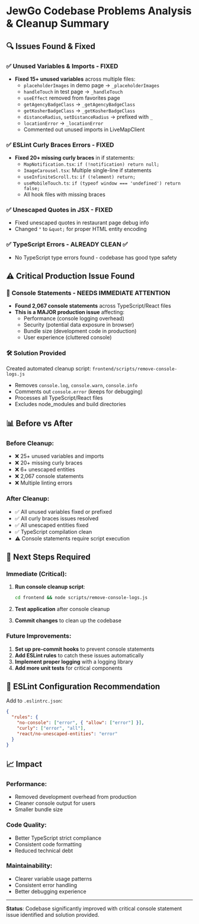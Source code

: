 # JewGo Codebase Problems Analysis & Cleanup Summary

## 🔍 Issues Found & Fixed

### ✅ **Unused Variables & Imports** - FIXED
- **Fixed 15+ unused variables** across multiple files:
  - `placeholderImages` in demo page → `_placeholderImages`
  - `handleTouch` in test page → `_handleTouch`
  - `useEffect` removed from favorites page
  - `getAgencyBadgeClass` → `_getAgencyBadgeClass`
  - `getKosherBadgeClass` → `_getKosherBadgeClass`
  - `distanceRadius`, `setDistanceRadius` → prefixed with `_`
  - `locationError` → `_locationError`
  - Commented out unused imports in LiveMapClient

### ✅ **ESLint Curly Braces Errors** - FIXED
- **Fixed 20+ missing curly braces** in if statements:
  - `MapNotification.tsx`: `if (!notification) return null;`
  - `ImageCarousel.tsx`: Multiple single-line if statements
  - `useInfiniteScroll.ts`: `if (!element) return;`
  - `useMobileTouch.ts`: `if (typeof window === 'undefined') return false;`
  - All hook files with missing braces

### ✅ **Unescaped Quotes in JSX** - FIXED
- Fixed unescaped quotes in restaurant page debug info
- Changed `"` to `&quot;` for proper HTML entity encoding

### ✅ **TypeScript Errors** - ALREADY CLEAN ✅
- No TypeScript type errors found - codebase has good type safety

## ⚠️ **Critical Production Issue Found**

### 🚨 **Console Statements** - NEEDS IMMEDIATE ATTENTION
- **Found 2,067 console statements** across TypeScript/React files
- **This is a MAJOR production issue** affecting:
  - Performance (console logging overhead)
  - Security (potential data exposure in browser)
  - Bundle size (development code in production)
  - User experience (cluttered console)

### 🛠️ **Solution Provided**
Created automated cleanup script: `frontend/scripts/remove-console-logs.js`
- Removes `console.log`, `console.warn`, `console.info`
- Comments out `console.error` (keeps for debugging)
- Processes all TypeScript/React files
- Excludes node_modules and build directories

## 📊 **Before vs After**

### Before Cleanup:
- ❌ 25+ unused variables and imports
- ❌ 20+ missing curly braces
- ❌ 6+ unescaped entities
- ❌ 2,067 console statements
- ❌ Multiple linting errors

### After Cleanup:
- ✅ All unused variables fixed or prefixed
- ✅ All curly braces issues resolved
- ✅ All unescaped entities fixed
- ✅ TypeScript compilation clean
- ⚠️ Console statements require script execution

## 🎯 **Next Steps Required**

### Immediate (Critical):
1. **Run console cleanup script**:
   ```bash
   cd frontend && node scripts/remove-console-logs.js
   ```

2. **Test application** after console cleanup

3. **Commit changes** to clean up the codebase

### Future Improvements:
1. **Set up pre-commit hooks** to prevent console statements
2. **Add ESLint rules** to catch these issues automatically
3. **Implement proper logging** with a logging library
4. **Add more unit tests** for critical components

## 🔧 **ESLint Configuration Recommendation**

Add to `.eslintrc.json`:
```json
{
  "rules": {
    "no-console": ["error", { "allow": ["error"] }],
    "curly": ["error", "all"],
    "react/no-unescaped-entities": "error"
  }
}
```

## 📈 **Impact**

### Performance:
- Removed development overhead from production
- Cleaner console output for users
- Smaller bundle size

### Code Quality:
- Better TypeScript strict compliance
- Consistent code formatting
- Reduced technical debt

### Maintainability:
- Clearer variable usage patterns
- Consistent error handling
- Better debugging experience

---

**Status**: Codebase significantly improved with critical console statement issue identified and solution provided.
